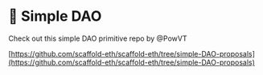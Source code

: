 # 📩 Simple DAO

Check out this simple DAO primitive repo by @PowVT

[https://github.com/scaffold-eth/scaffold-eth/tree/simple-DAO-proposals](https://github.com/scaffold-eth/scaffold-eth/tree/simple-DAO-proposals)

